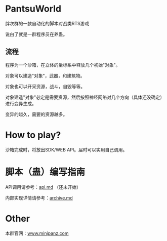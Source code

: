 # PantsuWorld
胖次群的一款自动化的脚本对战类RTS游戏

说白了就是一群程序员在养蛊。

## 流程

程序为一个沙箱，在立体的坐标系中释放几个初始"对象"。

对象可以建造"对象"，武器，和建筑物。

对象也可以开采资源，战斗，自毁等等。

对象建造"对象"必定是需要资源，然后按照神经网络对几个方向（具体还没确定）进行变异生成。

变异的越久，需要的资源越多。

# How to play?
沙箱完成时，将放出SDK/WEB API。届时可以实用自己调用。

# 脚本（蛊）编写指南

API调用请参考：[api.md](api.md) （还未开始）

内部实现详情请参考：[archive.md](archive.md)




# Other
本群官网：www.minipanz.com